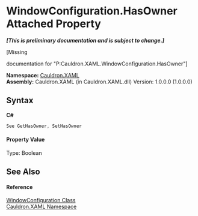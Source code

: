 # WindowConfiguration.HasOwner Attached Property
 _**\[This is preliminary documentation and is subject to change.\]**_

\[Missing <summary> documentation for "P:Cauldron.XAML.WindowConfiguration.HasOwner"\]

**Namespace:**&nbsp;<a href="N_Cauldron_XAML">Cauldron.XAML</a><br />**Assembly:**&nbsp;Cauldron.XAML (in Cauldron.XAML.dll) Version: 1.0.0.0 (1.0.0.0)

## Syntax

**C#**<br />
``` C#
See GetHasOwner, SetHasOwner
```


#### Property Value
Type: Boolean

## See Also


#### Reference
<a href="T_Cauldron_XAML_WindowConfiguration">WindowConfiguration Class</a><br /><a href="N_Cauldron_XAML">Cauldron.XAML Namespace</a><br />